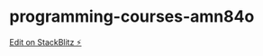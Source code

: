 # programming-courses-amn84o

[Edit on StackBlitz ⚡️](https://stackblitz.com/edit/programming-courses-amn84o)